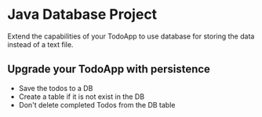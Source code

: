 # Java Database Project
Extend the capabilities of your TodoApp to use database for storing the data instead of a text file.

## Upgrade your TodoApp with persistence
- Save the todos to a DB
- Create a table if it is not exist in the DB
- Don't delete completed Todos from the DB table
